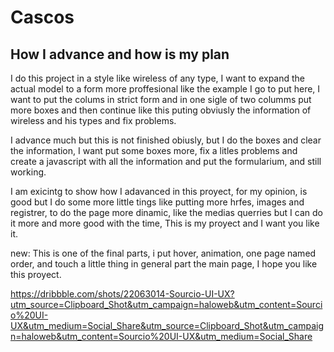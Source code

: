 # Cascos

## How I advance and how is my plan

I do this project in a style like wireless of any type, I want to expand the actual model to a form more proffesional like the example I go to put here, I want to put the colums in strict form and in one sigle of two columms put more boxes and then continue like this puting obviusly the information of wireless and his types and fix problems.

I advance much but this is not finished obiusly, but I do the boxes and clear the information, I want put some boxes more, fix a litles problems and create a javascript with all the information and put the formularium, and still working.

I am exicintg to show how I adavanced in this proyect, for my opinion, is good but I do some more little tings like putting more hrfes, images and registrer, to do the page more dinamic, like the medias querries but I can do it more and more good with the time, This is my proyect and I want you like it.

new: This is one of the final parts, i put hover, animation, one page named order, and touch a little thing in general part the main page, I hope you like this proyect.

https://dribbble.com/shots/22063014-Sourcio-UI-UX?utm_source=Clipboard_Shot&utm_campaign=haloweb&utm_content=Sourcio%20UI-UX&utm_medium=Social_Share&utm_source=Clipboard_Shot&utm_campaign=haloweb&utm_content=Sourcio%20UI-UX&utm_medium=Social_Share

